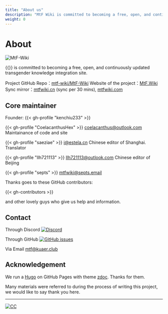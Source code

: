 ```yaml
---
title: "About us"
description: "MtF Wiki is committed to becoming a free, open, and continuously updated transgender knowledge integration site."
weight: 0
---
```


# About

![MtF-Wiki](/new/mtf-wiki-long.svg)

{{<mtf-wiki>}} is committed to becoming a free, open, and continuously updated transgender knowledge integration site.

Project <i class="bi bi-github" aria-label="GitHub"></i> GitHub Repo：[mtf-wiki/MtF-Wiki](https://github.com/mtf-wiki/MtF-Wiki)
<i class="bi bi-link-45deg" aria-label="Website"></i> Website of the project：[MtF.Wiki](https://mtf.wiki)
<i class="bi bi-link-45deg" aria-label="Website"></i> Sync mirror：[mtfwiki.cn](https://mtfwiki.cn) (sync per 30 mins), [mtfwiki.com](https://mtfwiki.com)

<link rel="stylesheet" href="https://cdn.jsdelivr.net/npm/bootstrap-icons@1.5.0/font/bootstrap-icons.css">

## Core maintainer

Founder: {{< gh-profile "kenchiu233" >}}

{{< gh-profile "CoelacanthusHex" >}}&nbsp;<coelacanthus@outlook.com>
Maintainance of code and site

{{< gh-profile "saeziae" >}}&nbsp;<i@estela.cn>
Chinese editor of Shanghai. Translator

{{< gh-profile "llh721113" >}}&nbsp;<llh721113@outlook.com>
Chinese editor of Beijing

{{< gh-profile "septs" >}}&nbsp;<mtfwiki@septs.email>

Thanks goes to these GitHub contributors:

{{< gh-contributors >}}

and other lovely guys who give us help and information.

## Contact

Through Discord [![Discord][shields-discord]](https://233.plus/discord)

Through GitHub [![GitHub issues][shields-github]](https://github.com/mtf-wiki/MtF-Wiki/issues/new)

Via Email <mtf@kuaer.club>

[shields-discord]: https://img.shields.io/discord/883004164760801320?style=flat-square
[shields-github]: https://img.shields.io/github/issues/mtf-wiki/MtF-Wiki?style=flat-square

## Acknowledgement

We run a [Hugo][hugo-url] on GitHub Pages with theme [zdoc][zdoc-url]. Thanks for them.

Many materials were referred to during the process of writing this project, we would like to say thank you here.

---

[![CC](https://i.creativecommons.org/l/by-sa/4.0/88x31.png)](https://creativecommons.org/licenses/by-sa/4.0)

[hugo-url]: https://github.com/gohugoio/hugo
[zdoc-url]: https://github.com/zzossig/hugo-theme-zdoc
